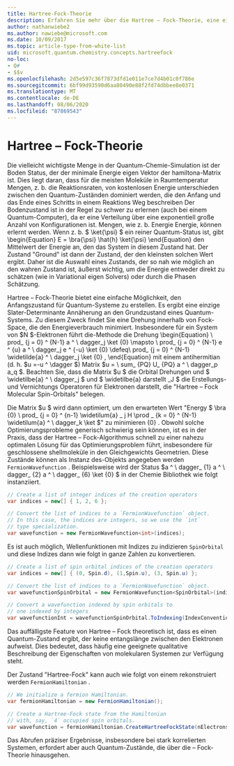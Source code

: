 ```yaml
---
title: Hartree-Fock-Theorie
description: Erfahren Sie mehr über die Hartree – Fock-Theorie, eine einfache Möglichkeit, den Anfangszustand für Quantum-Systeme zu erstellen.
author: nathanwiebe2
ms.author: nawiebe@microsoft.com
ms.date: 10/09/2017
ms.topic: article-type-from-white-list
uid: microsoft.quantum.chemistry.concepts.hartreefock
no-loc:
- Q#
- $$v
ms.openlocfilehash: 2d5e597c36f7873dfd1e011e7ce7d4b01c0f786e
ms.sourcegitcommit: 6bf99d93590d6aa80490e88f2fd74dbbee8e0371
ms.translationtype: MT
ms.contentlocale: de-DE
ms.lasthandoff: 08/06/2020
ms.locfileid: "87869543"
---
```

# <a name="hartreefock-theory"></a>Hartree – Fock-Theorie

Die vielleicht wichtigste Menge in der Quantum-Chemie-Simulation ist der Boden Status, der der minimale Energie eigen Vektor der hamiltona-Matrix ist.
Dies liegt daran, dass für die meisten Moleküle in Raumtemperatur Mengen, z. b. die Reaktionsraten, von kostenlosen Energie unterschieden zwischen den Quantum-Zuständen dominiert werden, die den Anfang und das Ende eines Schritts in einem Reaktions Weg beschreiben
Der Bodenzustand ist in der Regel zu schwer zu erlernen (auch bei einem Quantum-Computer), da er eine Verteilung über eine exponentiell große Anzahl von Konfigurationen ist.
Mengen, wie z. b. Energie Energie, können erlernt werden.
Wenn z. b. $ \ket{\psi} $ ein reiner Quantum-Status ist, gibt \begin{Equation} E = \bra{\psi} \hat{h} \ket{\psi} \end{Equation} den Mittelwert der Energie an, den das System in diesem Zustand hat.
Der Zustand "Ground" ist dann der Zustand, der den kleinsten solchen Wert ergibt. Daher ist die Auswahl eines Zustands, der so nah wie möglich an den wahren Zustand ist, äußerst wichtig, um die Energie entweder direkt zu schätzen (wie in Variational eigen Solvers) oder durch die Phasen Schätzung.

Hartree – Fock-Theorie bietet eine einfache Möglichkeit, den Anfangszustand für Quantum-Systeme zu erstellen. Es ergibt eine einzige Slater-Determinante Annäherung an den Grundzustand eines Quantum-Systems. Zu diesem Zweck findet Sie eine Drehung innerhalb von Fock-Space, die den Energieverbrauch minimiert. Insbesondere für ein System von $N $-Elektronen führt die-Methode die Drehung \begin{Equation} \ prod_ {j = 0} ^ {N-1} a ^ \ dagger_j \ket {0} \mapsto \ prod_ {j = 0} ^ {N-1} e ^ {u} a ^ \ dagger_j e ^ {-u} \ket {0} \defeq\ prod_ {j = 0} ^ {N-1} \widetilde{a} ^ \ dagger_j \ket {0} , \end{Equation} mit einem antihermitian (d. h. $u =-u ^ \dagger $) Matrix $u = \ sum_ {PQ} U_ {PQ} a ^ \ dagger_p a_q $. Beachten Sie, dass die Matrix $u $ die Orbital Drehungen und $ \widetilbe{a} ^ \ dagger_j $ und $ \widetilbe{a} darstellt _J $ die Erstellungs-und Vernichtungs Operatoren für Elektronen darstellt, die "Hartree – Fock Molecular Spin-Orbitals" belegen.


Die Matrix $u $ wird dann optimiert, um den erwarteten Wert "Energy $ \bra {0} \ prod_ {j = 0} ^ {n-1} \widetilum{a} \_ j H \prod \_ {k = 0} ^ {N-1} \widetilum{a} ^ \ dagger_k \ket $" zu minimieren {0} . Obwohl solche Optimierungsprobleme generisch schwierig sein können, ist es in der Praxis, dass der Hartree – Fock-Algorithmus schnell zu einer nahezu optimalen Lösung für das Optimierungsproblem führt, insbesondere für geschlossene shellmoleküle in den Gleichgewichts Geometrien. Diese Zustände können als Instanz des-Objekts angegeben werden `FermionWavefunction` . Beispielsweise wird der Status $a ^ \ dagger_ {1} a ^ \ dagger_ {2} a ^ \ dagger_ {6} \ket {0} $ in der Chemie Bibliothek wie folgt instanziiert.
```csharp
// Create a list of integer indices of the creation operators
var indices = new[] { 1, 2, 6 };

// Convert the list of indices to a `FermionWavefunction` object.
// In this case, the indices are integers, so we use the `int`
// type specialization.
var wavefunction = new FermionWavefunction<int>(indices);
```
Es ist auch möglich, Wellenfunktionen mit Indizes zu indizieren `SpinOrbital` und diese Indizes dann wie folgt in ganze Zahlen zu konvertieren.
```csharp
// Create a list of spin orbital indices of the creation operators
var indices = new[] { (0, Spin.d), (1,Spin.u), (3, Spin.u) };

// Convert the list of indices to a `FermionWavefunction` object.
var wavefunctionSpinOrbital = new FermionWavefunction<SpinOrbital>(indices.ToSpinOrbitals());

// Convert a wavefunction indexed by spin orbitals to
// one indexed by integers
var wavefunctionInt = wavefunctionSpinOrbital.ToIndexing(IndexConvention.UpDown);
```

Das auffälligste Feature von Hartree – Fock theoretisch ist, dass es einen Quantum-Zustand ergibt, der keine entangslänge zwischen den Elektronen aufweist.
Dies bedeutet, dass häufig eine geeignete qualitative Beschreibung der Eigenschaften von molekularen Systemen zur Verfügung steht. 

Der Zustand "Hartree-Fock" kann auch wie folgt von einem rekonstruiert werden `FermionHamiltonian` .
```csharp
// We initialize a fermion Hamiltonian.
var fermionHamiltonian = new FermionHamiltonian();

// Create a Hartree-Fock state from the Hamiltonian 
// with, say, `4` occupied spin orbitals.
var wavefunction = fermionHamiltonian.CreateHartreeFockState(nElectrons: 4);
```

Das Abrufen präziser Ergebnisse, insbesondere bei stark korrelierten Systemen, erfordert aber auch Quantum-Zustände, die über die – Fock-Theorie hinausgehen.

